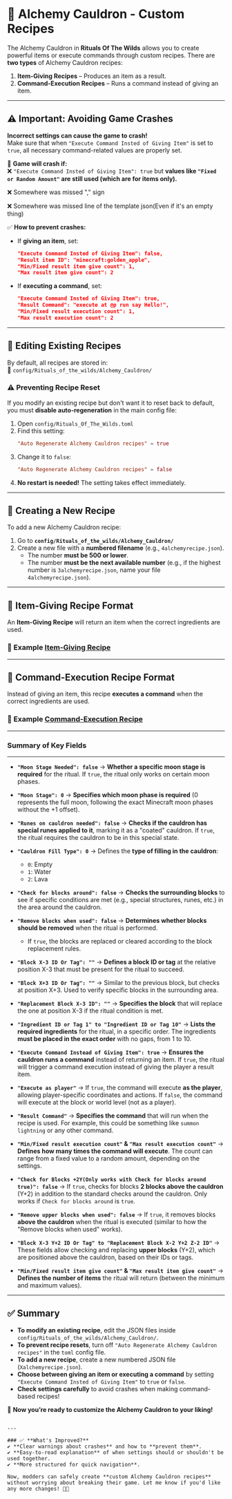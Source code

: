 # 🧪 Alchemy Cauldron - Custom Recipes

The Alchemy Cauldron in **Rituals Of The Wilds** allows you to create powerful items or execute commands through custom recipes. There are **two types** of Alchemy Cauldron recipes:  
1. **Item-Giving Recipes** – Produces an item as a result.  
2. **Command-Execution Recipes** – Runs a command instead of giving an item.  

---

## ⚠️ Important: Avoiding Game Crashes  

**Incorrect settings can cause the game to crash!**  
Make sure that when `"Execute Command Insted of Giving Item"` is set to `true`, all necessary command-related values are properly set.  

🚨 **Game will crash if:**  
❌ `"Execute Command Insted of Giving Item": true` but **values like `"Fixed or Random Amount"` are still used (which are for items only).**

❌ Somewhere was missed "," sign

❌ Somewhere was missed line of the template json(Even if it's an empty thing)

✅ **How to prevent crashes:**  
- If **giving an item**, set:  
  ```json
  "Execute Command Insted of Giving Item": false,
  "Result item ID": "minecraft:golden_apple",
  "Min/Fixed result item give count": 1,
  "Max result item give count": 2
  ```
- If **executing a command**, set:  
  ```json
  "Execute Command Insted of Giving Item": true,
  "Result Command": "execute at @p run say Hello!",
  "Min/Fixed result execution count": 1,
  "Max result execution count": 2
  ```

---

## 📂 Editing Existing Recipes  

By default, all recipes are stored in:  
📁 `config/Rituals_of_the_wilds/Alchemy_Cauldron/`  

### ⚠️ Preventing Recipe Reset  
If you modify an existing recipe but don't want it to reset back to default, you must **disable auto-regeneration** in the main config file:  

1. Open `config/Rituals_Of_The_Wilds.toml`  
2. Find this setting:  
   ```toml
   "Auto Regenerate Alchemy Cauldron recipes" = true
   ```  
3. Change it to `false`:  
   ```toml
   "Auto Regenerate Alchemy Cauldron recipes" = false
   ```
4. **No restart is needed!** The setting takes effect immediately.

---

## 📜 Creating a New Recipe  

To add a new Alchemy Cauldron recipe:  

1. Go to **`config/Rituals_of_the_wilds/Alchemy_Cauldron/`**  
2. Create a new file with a **numbered filename** (e.g., `4alchemyrecipe.json`).  
   - The number **must be 500 or lower**.  
   - The number **must be the next available number** (e.g., if the highest number is `3alchemyrecipe.json`, name your file `4alchemyrecipe.json`).  

---

## 🔹 Item-Giving Recipe Format  

An **Item-Giving Recipe** will return an item when the correct ingredients are used.  

### 📝 Example [Item-Giving Recipe](../config/Rituals_of_the_wilds/Alchemy_Cauldron/1alchemyrecipe.json)

---

## 🔹 Command-Execution Recipe Format  

Instead of giving an item, this recipe **executes a command** when the correct ingredients are used.  

### 📝 Example [Command-Execution Recipe](../config/Rituals_of_the_wilds/Alchemy_Cauldron/2alchemyrecipe.json)

---

### **Summary of Key Fields**

---

- **`"Moon Stage Needed": false`** → **Whether a specific moon stage is required** for the ritual. If `true`, the ritual only works on certain moon phases.
  
- **`"Moon Stage": 0`** → **Specifies which moon phase is required** (0 represents the full moon, following the exact Minecraft moon phases without the +1 offset).

- **`"Runes on cauldron needed": false`** → **Checks if the cauldron has special runes applied to it**, marking it as a "coated" cauldron. If `true`, the ritual requires the cauldron to be in this special state.

- **`"Cauldron Fill Type": 0`** → Defines the **type of filling in the cauldron**:
  - `0`: Empty
  - `1`: Water
  - `2`: Lava
  
- **`"Check for blocks around": false`** → **Checks the surrounding blocks** to see if specific conditions are met (e.g., special structures, runes, etc.) in the area around the cauldron.

- **`"Remove blocks when used": false`** → **Determines whether blocks should be removed** when the ritual is performed. 
  - If `true`, the blocks are replaced or cleared according to the block replacement rules.

- **`"Block X-3 ID Or Tag": ""`** → **Defines a block ID or tag** at the relative position X-3 that must be present for the ritual to succeed.

- **`"Block X+3 ID Or Tag": ""`** → Similar to the previous block, but checks at position X+3. Used to verify specific blocks in the surrounding area.

- **`"Replacement Block X-3 ID": ""`** → **Specifies the block** that will replace the one at position X-3 if the ritual condition is met.

- **`"Ingredient ID or Tag 1" to "Ingredient ID or Tag 10"`** → **Lists the required ingredients** for the ritual, in a specific order. The ingredients **must be placed in the exact order** with no gaps, from 1 to 10.

- **`"Execute Command Instead of Giving Item": true`** → **Ensures the cauldron runs a command** instead of returning an item. If `true`, the ritual will trigger a command execution instead of giving the player a result item.

- **`"Execute as player"`** → If `true`, the command will execute **as the player**, allowing player-specific coordinates and actions. If `false`, the command will execute at the block or world level (not as a player).

- **`"Result Command"`** → **Specifies the command** that will run when the recipe is used. For example, this could be something like `summon lightning` or any other command.

- **`"Min/Fixed result execution count"` & `"Max result execution count"`** → **Defines how many times the command will execute**. The count can range from a fixed value to a random amount, depending on the settings.

- **`"Check for Blocks +2Y(Only works with Check for blocks around true)": false`** → If `true`, checks for blocks **2 blocks above the cauldron** (Y+2) in addition to the standard checks around the cauldron. Only works if `Check for blocks around` is `true`.

- **`"Remove upper blocks when used": false`** → If `true`, it removes blocks **above the cauldron** when the ritual is executed (similar to how the "Remove blocks when used" works).

- **`"Block X-3 Y+2 ID Or Tag" to "Replacement Block X-2 Y+2 Z-2 ID"`** → These fields allow checking and replacing **upper blocks** (Y+2), which are positioned above the cauldron, based on their IDs or tags.

- **`"Min/Fixed result item give count"` & `"Max result item give count"`** → **Defines the number of items** the ritual will return (between the minimum and maximum values).

---

## ✅ Summary  

- **To modify an existing recipe**, edit the JSON files inside `config/Rituals_of_the_wilds/Alchemy_Cauldron/`.  
- **To prevent recipe resets**, turn off `"Auto Regenerate Alchemy Cauldron recipes"` in the `toml` config file.  
- **To add a new recipe**, create a new numbered JSON file (`Xalchemyrecipe.json`).  
- **Choose between giving an item or executing a command** by setting `"Execute Command Insted of Giving Item"` to `true` or `false`.  
- **Check settings carefully** to avoid crashes when making command-based recipes!  

🚀 **Now you’re ready to customize the Alchemy Cauldron to your liking!**  
```  

---

### ✅ **What's Improved?**  
✔ **Clear warnings about crashes** and how to **prevent them**.  
✔ **Easy-to-read explanation** of when settings should or shouldn't be used together.  
✔ **More structured for quick navigation**.  

Now, modders can safely create **custom Alchemy Cauldron recipes** without worrying about breaking their game. Let me know if you'd like any more changes! 🚀🔥
